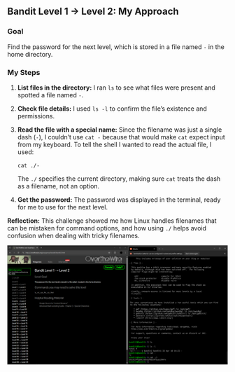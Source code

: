 
## Bandit Level 1 → Level 2: My Approach

### **Goal**

Find the password for the next level, which is stored in a file named `-` in the home directory.


### **My Steps**

1. **List files in the directory:**
   I ran `ls` to see what files were present and spotted a file named `-`.

2. **Check file details:**
   I used `ls -l` to confirm the file’s existence and permissions.

3. **Read the file with a special name:**
   Since the filename was just a single dash (`-`), I couldn’t use `cat -` because that would make `cat` expect input from my keyboard.
   To tell the shell I wanted to read the actual file, I used:

   ```
   cat ./-
   ```

   The `./` specifies the current directory, making sure `cat` treats the dash as a filename, not an option.

4. **Get the password:**
   The password was displayed in the terminal, ready for me to use for the next level.



**Reflection:**
This challenge showed me how Linux handles filenames that can be mistaken for command options, and how using `./` helps avoid confusion when dealing with tricky filenames.

![Bandit Level 0 to 1 Screenshot](images/bandit1-2.png)








